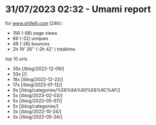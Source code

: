 # 31/07/2023 02:32 - Umami report
for www.shifeiti.com [24h] :

 - 156 (-88) page views
 - 66 (-32) uniques
 - 49 (-26) bounces
 - 2h 19' 26'' (-2h 42' ) totaltime


top 10 urls:
 - 35x [/blog/2022-12-09/]
 - 33x [/]
 - 18x [/blog/2022-12-22/]
 - 17x [/blog/2023-01-12/]
 - 9x [/blog/categories/%E6%8A%80%E6%9C%AF/]
 - 5x [/blog/2023-02-03/]
 - 5x [/blog/2022-05-07/]
 - 5x [/blog/categories/]
 - 3x [/blog/2022-10-24/]
 - 3x [/blog/2022-05-24/]


